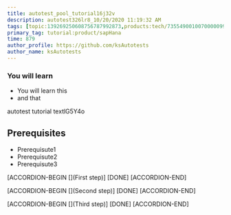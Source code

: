 ```yaml
---
title: autotest_pool_tutorial16j32v
description: autotest326lr8_10/20/2020 11:19:32 AM
tags: [topic:139269250608756787992873,products:tech/73554900100700000996,tutorial:experience/advanced]
primary_tag: tutorial:product/sapHana
time: 879
author_profile: https://github.com/ksAutotests
author_name: ksAutotests
---
```

### You will learn
- You will learn this
- and that

autotest tutorial textlG5Y4o

## Prerequisites
- Prerequisute1
- Prerequisute2
- Prerequisute3

[ACCORDION-BEGIN [](First step)]
[DONE]
[ACCORDION-END]

[ACCORDION-BEGIN [](Second step)]
[DONE]
[ACCORDION-END]

[ACCORDION-BEGIN [](Third step)]
[DONE]
[ACCORDION-END]

